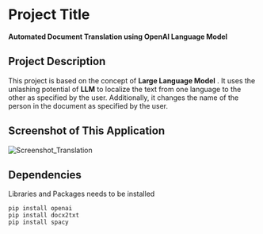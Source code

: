 # Project Title
**Automated Document Translation using OpenAI Language Model**
## Project Description
This project is based on the concept of **Large Language Model** . It uses the unlashing potential of **LLM** to localize the text from one language to the other as specified by the user. 
Additionally, it changes the name of the person in the document as specified by the user.
## Screenshot of This Application
![Screenshot_Translation](https://github.com/Jayapradha015/Translation_App/assets/119176840/104fb87e-6e2c-483b-9018-1e14ee32b690)
## Dependencies
Libraries and Packages needs to be installed
```
pip install openai
pip install docx2txt
pip install spacy
```
